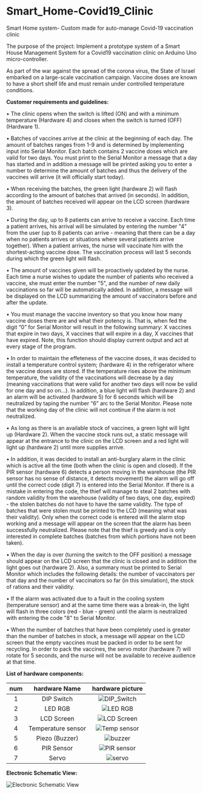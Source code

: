 # Smart_Home-Covid19_Clinic
Smart Home system- Custom made for auto-manage Covid-19 vaccination clinic

The purpose of the project:
Implement a prototype system of a Smart House Management System for a Covid19 vaccination clinic on Arduino Uno micro-controller.  
  
As part of the war against the spread of the corona virus, the State of Israel embarked on a large-scale vaccination campaign. Vaccine doses are known to have a short shelf life and must remain under controlled temperature conditions.  
  
**Customer requirements and guidelines:**  
  
•	The clinic opens when the switch is lifted (ON) and with a minimum temperature (Hardware 4) and closes when the switch is turned (OFF) (Hardware 1).  
  
•	Batches of vaccines arrive at the clinic at the beginning of each day. The amount of batches ranges from 1-9 and is determined by implementing input into Serial Monitor. Each batch contains 2 vaccine doses which are valid for two days. You must print to the Serial Monitor a message that a day has started and in addition a message will be printed asking you to enter a number to determine the amount of batches and thus the delivery of the vaccines will arrive (it will officially start today).  
  
•	When receiving the batches, the green light (hardware 2) will flash according to the amount of batches that arrived (in seconds). In addition, the amount of batches received will appear on the LCD screen (hardware 3).  
  
•	During the day, up to 8 patients can arrive to receive a vaccine. Each time a patient arrives, his arrival will be simulated by entering the number "4" from the user (up to 8 patients can arrive - meaning that there can be a day when no patients arrives or situations where several patients arrive together). When a patient arrives, the nurse will vaccinate him with the shortest-acting vaccine dose. The vaccination process will last 5 seconds during which the green light will flash.  
  
•	The amount of vaccines given will be proactively updated by the nurse. Each time a nurse wishes to update the number of patients who received a vaccine, she must enter the number "5", and the number of new daily vaccinations so far will be automatically added. In addition, a message will be displayed on the LCD summarizing the amount of vaccinators before and after the update.  
  
•	You must manage the vaccine inventory so that you know how many vaccine doses there are and what their potency is. That is, when fed the digit “0” for Serial Monitor will result in the following summary: X vaccines that expire in two days, X vaccines that will expire in a day, X vaccines that have expired. Note, this function should display current output and act at every stage of the program.  
  
•	In order to maintain the effeteness of the vaccine doses, it was decided to install a temperature control system; (hardware 4) in the refrigerator where the vaccine doses are stored. If the temperature rises above the minimum temperature, the validity of the vaccinations will decrease by a day (meaning vaccinations that were valid for another two days will now be valid for one day and so on...). In addition, a blue light will flash (hardware 2) and an alarm will be activated (hardware 5) for 6 seconds which will be neutralized by taping the number “6” arc to the Serial Monitor. Please note that the working day of the clinic will not continue if the alarm is not neutralized.  
  
•	As long as there is an available stock of vaccines, a green light will light up (Hardware 2). When the vaccine stock runs out, a static message will appear at the entrance to the clinic on the LCD screen and a red light will light up (hardware 2) until more supplies arrive.  
  
•	In addition, it was decided to install an anti-burglary alarm in the clinic which is active all the time (both when the clinic is open and closed). If the PIR sensor (hardware 6) detects a person moving in the warehouse (the PIR sensor has no sense of distance, it detects movement) the alarm will go off until the correct code (digit 7) is entered into the Serial Monitor. If there is a mistake in entering the code, the thief will manage to steal 2 batches with random validity from the warehouse (validity of two days, one day, expired) - the stolen batches do not have to have the same validity. The type of batches that were stolen must be printed to the LCD (meaning what was their validity). Only when the correct code is entered will the alarm stop working and a message will appear on the screen that the alarm has been successfully neutralized. Please note that the thief is greedy and is only interested in complete batches (batches from which portions have not been taken).  
  
•	When the day is over (turning the switch to the OFF position) a message should appear on the LCD screen that the clinic is closed and in addition the light goes out (hardware 2). Also, a summary must be printed to Serial Monitor which includes the following details: the number of vaccinators per that day and the number of vaccinators so far (in this simulation), the stock of rations and their validity.  
  
•	If the alarm was activated due to a fault in the cooling system (temperature sensor) and at the same time there was a break-in, the light will flash in three colors (red - blue - green) until the alarm is neutralized with entering the code "8" to Serial Monitor.  
  
•	When the number of batches that have been completely used is greater than the number of batches in stock, a message will appear on the LCD screen that the empty vaccines must be packed in order to be sent for recycling. In order to pack the vaccines, the servo motor (hardware 7) will rotate for 5 seconds, and the nurse will not be available to receive audience at that time.  
  
**List of hardware components:**
  
|num                | hardware Name            |  hardware picture |
:-------------------:|:-------------------------:|:-------------------------:
|1|DIP Switch                 |![DIP_Switch](https://user-images.githubusercontent.com/112472485/188282075-55fbbd14-17f4-4329-9c69-325d0ba7272c.PNG)
|2|LED RGB                    |![LED RGB](https://user-images.githubusercontent.com/112472485/188282206-ea211149-9ec4-4ff1-82d2-c645ff992f92.PNG)
|3|LCD Screen                 |![LCD Screen](https://user-images.githubusercontent.com/112472485/188282292-8fcbeba1-c8b6-41fb-a1fd-9a538054c258.PNG)
|4|Temperature sensor         |![Temp sensor](https://user-images.githubusercontent.com/112472485/188282319-d7936742-7428-49ca-b231-0ca221f850fe.PNG)
|5|Piezo (Buzzer)             |![buzzer](https://user-images.githubusercontent.com/112472485/188282344-d9d4f4a2-c9ec-43de-bbe3-30f178022d16.PNG)
|6|PIR Sensor                 |![PIR sensor](https://user-images.githubusercontent.com/112472485/188282441-d99c36a4-1752-4291-8aae-37923b4de5c4.PNG)
|7|Servo                      |![servo](https://user-images.githubusercontent.com/112472485/188282410-9909d90e-88f7-4aa5-9eeb-9457044a11a6.PNG)
  
  
**Electronic Schematic View:**  

![Electronic Schematic View](https://user-images.githubusercontent.com/112472485/188282613-42b6de08-b4e8-4a85-ab65-3757cf25c36f.PNG)


